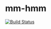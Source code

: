 # mm-hmm

[![Build Status](https://travis-ci.com/mifieldxu/mm-hmm.svg?branch=main)](https://travis-ci.org/mifieldxu/mm-hmm)
